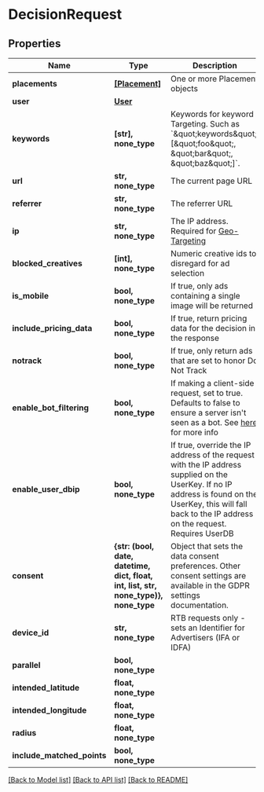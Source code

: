 # DecisionRequest

## Properties
Name | Type | Description | Notes
------------ | ------------- | ------------- | -------------
**placements** | [**[Placement]**](Placement.md) | One or more Placement objects | 
**user** | [**User**](User.md) |  | [optional] 
**keywords** | **[str], none_type** | Keywords for keyword Targeting. Such as &#x60;\&quot;keywords\&quot;: [\&quot;foo\&quot;, \&quot;bar\&quot;, \&quot;baz\&quot;]&#x60;. | [optional] 
**url** | **str, none_type** | The current page URL | [optional] 
**referrer** | **str, none_type** | The referrer URL | [optional] 
**ip** | **str, none_type** | The IP address. Required for [Geo-Targeting](https://dev.adzerk.com/docs/geo-location) | [optional] 
**blocked_creatives** | **[int], none_type** | Numeric creative ids to disregard for ad selection | [optional] 
**is_mobile** | **bool, none_type** | If true, only ads containing a single image will be returned | [optional] 
**include_pricing_data** | **bool, none_type** | If true, return pricing data for the decision in the response | [optional] 
**notrack** | **bool, none_type** | If true, only return ads that are set to honor Do Not Track | [optional] 
**enable_bot_filtering** | **bool, none_type** | If making a client-side request, set to true. Defaults to false to ensure a server isn&#39;t seen as a bot. See [here](https://dev.adzerk.com/docs/tracking-overview#section-bot-filtering) for more info | [optional] 
**enable_user_dbip** | **bool, none_type** | If true, override the IP address of the request with the IP address supplied on the UserKey. If no IP address is found on the UserKey, this will fall back to the IP address on the request. Requires UserDB | [optional] 
**consent** | **{str: (bool, date, datetime, dict, float, int, list, str, none_type)}, none_type** | Object that sets the data consent preferences. Other consent settings are available in the GDPR settings documentation. | [optional] 
**device_id** | **str, none_type** | RTB requests only - sets an Identifier for Advertisers (IFA or IDFA) | [optional] 
**parallel** | **bool, none_type** |  | [optional] 
**intended_latitude** | **float, none_type** |  | [optional] 
**intended_longitude** | **float, none_type** |  | [optional] 
**radius** | **float, none_type** |  | [optional] 
**include_matched_points** | **bool, none_type** |  | [optional] 

[[Back to Model list]](../README.md#documentation-for-models) [[Back to API list]](../README.md#documentation-for-api-endpoints) [[Back to README]](../README.md)


